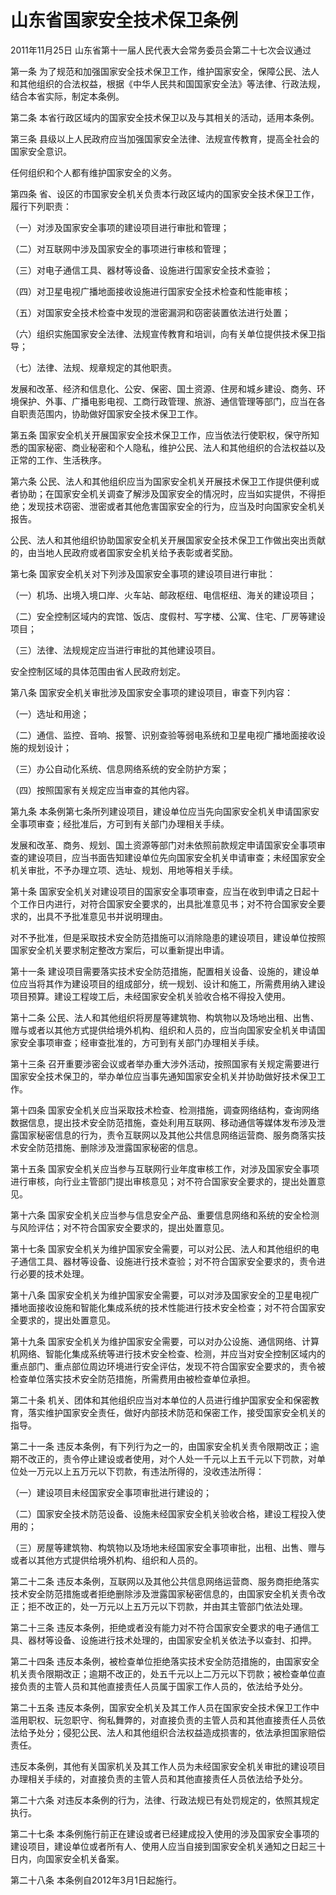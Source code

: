 # 山东省国家安全技术保卫条例

2011年11月25日 山东省第十一届人民代表大会常务委员会第二十七次会议通过

<!-- INFO END -->

第一条 为了规范和加强国家安全技术保卫工作，维护国家安全，保障公民、法人和其他组织的合法权益，根据《中华人民共和国国家安全法》等法律、行政法规，结合本省实际，制定本条例。

第二条 本省行政区域内的国家安全技术保卫以及与其相关的活动，适用本条例。

第三条 县级以上人民政府应当加强国家安全法律、法规宣传教育，提高全社会的国家安全意识。

任何组织和个人都有维护国家安全的义务。

第四条 省、设区的市国家安全机关负责本行政区域内的国家安全技术保卫工作，履行下列职责：

（一）对涉及国家安全事项的建设项目进行审批和管理；

（二）对互联网中涉及国家安全的事项进行审核和管理；

（三）对电子通信工具、器材等设备、设施进行国家安全技术查验；

（四）对卫星电视广播地面接收设施进行国家安全技术检查和性能审核；

（五）对国家安全技术检查中发现的泄密漏洞和窃密装置依法进行处置；

（六）组织实施国家安全法律、法规宣传教育和培训，向有关单位提供技术保卫指导；

（七）法律、法规、规章规定的其他职责。

发展和改革、经济和信息化、公安、保密、国土资源、住房和城乡建设、商务、环境保护、外事、广播电影电视、工商行政管理、旅游、通信管理等部门，应当在各自职责范围内，协助做好国家安全技术保卫工作。

第五条 国家安全机关开展国家安全技术保卫工作，应当依法行使职权，保守所知悉的国家秘密、商业秘密和个人隐私，维护公民、法人和其他组织的合法权益以及正常的工作、生活秩序。

第六条 公民、法人和其他组织应当为国家安全机关开展技术保卫工作提供便利或者协助；在国家安全机关调查了解涉及国家安全的情况时，应当如实提供，不得拒绝；发现技术窃密、泄密或者其他危害国家安全的行为，应当及时向国家安全机关报告。

公民、法人和其他组织协助国家安全机关开展国家安全技术保卫工作做出突出贡献的，由当地人民政府或者国家安全机关给予表彰或者奖励。

第七条 国家安全机关对下列涉及国家安全事项的建设项目进行审批：

（一）机场、出境入境口岸、火车站、邮政枢纽、电信枢纽、海关的建设项目；

（二）安全控制区域内的宾馆、饭店、度假村、写字楼、公寓、住宅、厂房等建设项目；

（三）法律、法规规定应当进行审批的其他建设项目。

安全控制区域的具体范围由省人民政府划定。

第八条 国家安全机关审批涉及国家安全事项的建设项目，审查下列内容：

（一）选址和用途；

（二）通信、监控、音响、报警、识别查验等弱电系统和卫星电视广播地面接收设施的规划设计；

（三）办公自动化系统、信息网络系统的安全防护方案；

（四）按照国家有关规定应当审查的其他内容。

第九条 本条例第七条所列建设项目，建设单位应当先向国家安全机关申请国家安全事项审查；经批准后，方可到有关部门办理相关手续。

发展和改革、商务、规划、国土资源等部门对未依照前款规定申请国家安全事项审查的建设项目，应当书面告知建设单位先向国家安全机关申请审查；未经国家安全机关审批，不予办理立项、选址、规划、用地等相关手续。

第十条 国家安全机关对建设项目的国家安全事项审查，应当在收到申请之日起十个工作日内进行，对符合国家安全要求的，出具批准意见书；对不符合国家安全要求的，出具不予批准意见书并说明理由。

对不予批准，但是采取技术安全防范措施可以消除隐患的建设项目，建设单位按照国家安全机关要求制定整改方案后，可以重新提出申请。

第十一条 建设项目需要落实技术安全防范措施，配置相关设备、设施的，建设单位应当将其作为建设项目的组成部分，统一规划、设计和施工，所需费用纳入建设项目预算。建设工程竣工后，未经国家安全机关验收合格不得投入使用。

第十二条 公民、法人和其他组织将房屋等建筑物、构筑物以及场地出租、出售、赠与或者以其他方式提供给境外机构、组织和人员的，应当向国家安全机关申请国家安全事项审查；经审查批准的，方可到有关部门办理相关手续。

第十三条 召开重要涉密会议或者举办重大涉外活动，按照国家有关规定需要进行国家安全技术保卫的，举办单位应当事先通知国家安全机关并协助做好技术保卫工作。

第十四条 国家安全机关应当采取技术检查、检测措施，调查网络结构，查询网络数据信息，提出技术安全防范措施，查处利用互联网、移动通信等媒体发布涉及泄露国家秘密信息的行为，责令互联网以及其他公共信息网络运营商、服务商落实技术安全防范措施、删除涉及泄露国家秘密的信息。

第十五条 国家安全机关应当参与互联网行业年度审核工作，对涉及国家安全事项进行审核，向行业主管部门提出审核意见；对不符合国家安全要求的，提出处置意见。

第十六条 国家安全机关应当参与信息安全产品、重要信息网络和系统的安全检测与风险评估；对不符合国家安全要求的，提出处置意见。

第十七条 国家安全机关为维护国家安全需要，可以对公民、法人和其他组织的电子通信工具、器材等设备、设施进行技术查验；对不符合国家安全要求的，责令进行必要的技术处理。

第十八条 国家安全机关为维护国家安全需要，可以对涉及国家安全的卫星电视广播地面接收设施和智能化集成系统的技术性能进行技术安全检查；对不符合国家安全要求的，提出处置意见。

第十九条 国家安全机关为维护国家安全需要，可以对办公设施、通信网络、计算机网络、智能化集成系统等进行技术安全检查、检测，并应当对安全控制区域内的重点部门、重点部位周边环境进行安全评估，发现不符合国家安全要求的，责令被检查单位落实技术安全防范措施，所需费用由被检查单位承担。

第二十条 机关、团体和其他组织应当对本单位的人员进行维护国家安全和保密教育，落实维护国家安全责任，做好内部技术防范和保密工作，接受国家安全机关的指导。

第二十一条 违反本条例，有下列行为之一的，由国家安全机关责令限期改正；逾期不改正的，责令停止建设或者使用，对个人处一千元以上五千元以下罚款，对单位处一万元以上五万元以下罚款，有违法所得的，没收违法所得：

（一）建设项目未经国家安全事项审批进行建设的；

（二）国家安全技术防范设备、设施未经国家安全机关验收合格，建设工程投入使用的；

（三）房屋等建筑物、构筑物以及场地未经国家安全事项审批，出租、出售、赠与或者以其他方式提供给境外机构、组织和人员的。

第二十二条 违反本条例，互联网以及其他公共信息网络运营商、服务商拒绝落实技术安全防范措施或者拒绝删除涉及泄露国家秘密信息的，由国家安全机关责令改正；拒不改正的，处一万元以上五万元以下罚款，并由其主管部门依法处理。

第二十三条 违反本条例，拒绝或者没有能力对不符合国家安全要求的电子通信工具、器材等设备、设施进行技术处理的，由国家安全机关依法予以查封、扣押。

第二十四条 违反本条例，被检查单位拒绝落实技术安全防范措施的，由国家安全机关责令限期改正；逾期不改正的，处五千元以上二万元以下罚款；被检查单位直接负责的主管人员和其他直接责任人员属于国家工作人员的，依法给予处分。

第二十五条 违反本条例，国家安全机关及其工作人员在国家安全技术保卫工作中滥用职权、玩忽职守、徇私舞弊的，对直接负责的主管人员和其他直接责任人员依法给予处分；侵犯公民、法人和其他组织合法权益造成损害的，依法承担国家赔偿责任。

违反本条例，其他有关国家机关及其工作人员为未经国家安全机关审批的建设项目办理相关手续的，对直接负责的主管人员和其他直接责任人员依法给予处分。

第二十六条 对违反本条例的行为，法律、行政法规已有处罚规定的，依照其规定执行。

第二十七条 本条例施行前正在建设或者已经建成投入使用的涉及国家安全事项的建设项目，建设单位或者所有人、使用人应当自接到国家安全机关通知之日起三十日内，向国家安全机关备案。

第二十八条 本条例自2012年3月1日起施行。